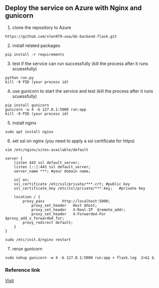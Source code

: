 ## Deploy the service on Azure with Nginx and gunicorn

1. clone the repository to Azure
```
https://github.com/xlen979-uoa/GG-backend-flask.git
``` 
2. install related packages
```
pip install -r requirements
```
3. test if the service can run successfully (kill the process after it runs scuessfully)
```
python run.py
kill -9 PID (your process id)
```
4. use gunicorn to start the service and test (kill the process after it runs scuessfully)
```
pip install gunicorn 
gunicorn -w 4 -b 127.0.1:5000 run:app
kill -9 PID (your process id)
```
5. install nginx
```
sudo apt install nginx
```
6. set ssl on nginx (you need to apply a ssl certificate for https)
```
vim /etc/nginx/sites-available/default

server {
	listen 443 ssl default_server;
	listen [::]:443 ssl default_server;
	server_name ***; #your domain name;

	ssl on;
	ssl_certificate /etc/ssl/private/***.crt; #public key
	ssl_certificate_key /etc/ssl/private/***.key;   #private key

	location / {
		proxy_pass        http://localhost:5000;
        	proxy_set_header   Host $host;
        	proxy_set_header   X-Real-IP  $remote_addr;
        	proxy_set_header   X-Forwarded-For $proxy_add_x_forwarded_for;
		proxy_redirect default;
	}
}

sudo /etc/init.d/nginx restart
```
7. rerun gunicorn
```
sudo nohup gunicorn -w 4 -b 127.0.1:5000 run:app > flask.log  2>&1 &
```


### Reference link 
[Visit](https://www.djangoz.com/2018/03/10/flask_app/)

